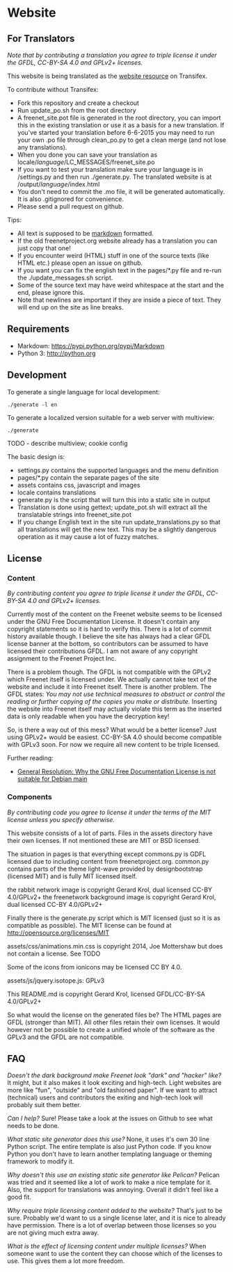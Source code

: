 # Website #

## For Translators ##

*Note that by contributing a translation you agree to triple license it under the GFDL, CC-BY-SA 4.0 and GPLv2+ licenses.*

This website is being translated as the
[website resource](https://www.transifex.com/otf/freenet/website/) on Transifex.

To contribute without Transifex:

* Fork this repository and create a checkout
* Run update_po.sh from the root directory
* A freenet_site.pot file is generated in the root directory, you can import this in the existing translation or use it as a basis for a new translation. If you've started your translation before 6-6-2015 you may need to run your own .po file through clean_po.py to get a clean merge (and not lose any translations).
* When you done you can save your translation as locale/*language*/LC_MESSAGES/freenet_site.po
* If you want to test your translation make sure your language is in /settings.py and then run ./generate.py. The translated website is at /output/*language*/index.html
* You don't need to commit the .mo file, it will be generated automatically. It is also .gitignored for convenience.
* Please send a pull request on github.

Tips:

* All text is supposed to be [markdown](http://daringfireball.net/projects/markdown/syntax) formatted.
* If the old freenetproject.org website already has a translation you can just copy that one!
* If you encounter weird (HTML) stuff in one of the source texts (like HTML etc.) please open an issue on github.
* If you want you can fix the english text in the pages/*.py file and re-run the ./update_messages.sh script.
* Some of the source text may have weird whitespace at the start and the end, please ignore this.
* Note that newlines are important if they are inside a piece of text. They will end up on the site as line breaks.

## Requirements ##

* Markdown: https://pypi.python.org/pypi/Markdown
* Python 3: http://python.org

## Development ##

To generate a single language for local development:

    ./generate -l en

To generate a localized version suitable for a web server with multiview:

    ./generate

 TODO - describe multiview; cookie config

The basic design is:

- settings.py contains the supported languages and the menu definition
- pages/*.py contain the separate pages of the site
- assets contains css, javascript and images
- locale contains translations
- generate.py is the script that will turn this into a static site in output
- Translation is done using gettext; update_pot.sh will extract all the translatable strings into freenet_site.pot
- If you change English text in the site run update_translations.py so that all translations will get the new text. This may be a slightly
dangerous operation as it may cause a lot of fuzzy matches.

## License ##

### Content ###
*By contributing content you agree to triple license it under the GFDL, CC-BY-SA 4.0 and GPLv2+ licenses.*

Currently most of the content on the Freenet website seems to be licensed under the GNU Free Documentation License. It doesn't contain any copyright statements
so it is hard to verify this. There is a lot of commit history available though. I believe the site has always had a clear GFDL license banner at the bottom, so
contributors can be assumed to have licensed their contributions GFDL. I am not aware of any copyright assignment to the Freenet Project Inc.

There is a problem though. The GFDL is not compatible with the GPLv2 which Freenet itself is licensed under. We actually cannot take text of the website and include
it into Freenet itself. There is another problem. The GFDL states: *You may not use technical measures to obstruct or control the reading or further copying of the copies you make or distribute.*
Inserting the website into Freenet itself may actually violate this term as the inserted data is only readable when you have the decryption key!

So, is there a way out of this mess? What would be a better license? Just using GPLv2+ would be easiest. CC-BY-SA 4.0 should become compatible with GPLv3 soon. For now we require all new content to be triple licensed.

Further reading:

* [General Resolution: Why the GNU Free Documentation License is not suitable for Debian main](https://www.debian.org/vote/2006/vote_001)

### Components ###
*By contributing code you agree to license it under the terms of the MIT license unless you specify otherwise.*

This website consists of a lot of parts. Files in the assets directory have their own licenses. If not mentioned these are MIT or BSD licensed.

The situation in pages is that everything except commons.py is GDFL licensed due to including content from freenetproject.org.
common.py contains parts of the theme light-wave provided by designbootstrap
(licensed MIT) and is fully MIT licensed itself.

the rabbit network image is copyright Gerard Krol, dual licensed CC-BY 4.0/GPLv2+
the freenetwork background image is copyright Gerard Krol, dual licensed CC-BY 4.0/GPLv2+

Finally there is the generate.py script which is MIT licensed (just so it is as compatible as possible). The MIT license can be found at http://opensource.org/licenses/MIT

assets/css/animations.min.css is copyright 2014, Joe Mottershaw but does not contain a license. See TODO

Some of the icons from ionicons may be licensed CC BY 4.0.

assets/js/jquery.isotope.js: GPLv3

This README.md is copyright Gerard Krol, licensed GFDL/CC-BY-SA 4.0/GPLv2+

So what would the license on the generated files be? The HTML pages are GFDL (stronger than MIT). All other files retain their own licenses.
It would however not be possible to create a unified whole of the software as the GPLv3 and the GFDL are not compatible.

## FAQ ##

*Doesn't the dark background make Freenet look "dark" and "hacker" like?*
It might, but it also makes it look exciting and high-tech. Light websites
are more like "fun", "outside" and "old fashioned paper". If we want to
attract (technical) users and contributors the exiting and high-tech
look will probably suit them better.

*Can I help?* Sure! Please take a look at the issues on Github to see what needs to be done.

*What static site generator does this use?* None, it uses it's own 30 line Python script.
The entire template is also just Python code. If you know Python you don't have to
learn another templating language or theming framework to modify it.

*Why doesn't this use an existing static site generator like Pelican?*
Pelican was tried and it seemed like a lot of work to make a nice template for it.
Also, the support for translations was annoying. Overall it didn't feel like a good fit.

*Why require triple licensing content added to the website?* That's just to be sure.
Probably we'd want to us a single license later, and it is nice to already have permission.
There is a lot of overlap between those licenses so you are not giving much extra away.

*What is the effect of licensing content under multiple licenses?* When someone want to use the content they can choose which of the licenses to use. This gives them a lot more freedom.
